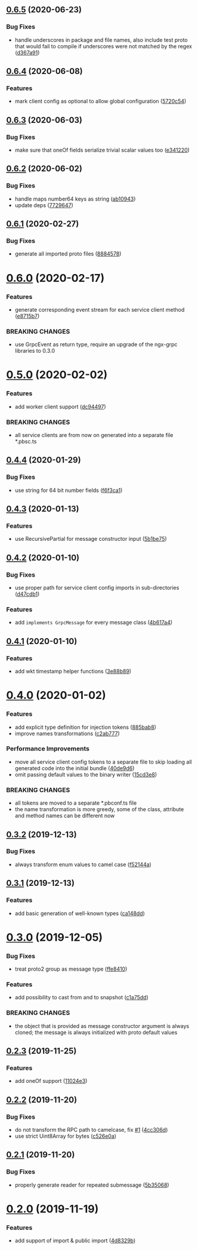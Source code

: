 ## [0.6.5](https://github.com/ngx-grpc/protoc-gen-ng/compare/v0.6.4...v0.6.5) (2020-06-23)


### Bug Fixes

* handle underscores in package and file names, also include test proto that would fail to compile if underscores were not matched by the regex ([d367a91](https://github.com/ngx-grpc/protoc-gen-ng/commit/d367a91df6419aa42d96c20435750b18af6d6faa))

## [0.6.4](https://github.com/ngx-grpc/protoc-gen-ng/compare/v0.6.3...v0.6.4) (2020-06-08)


### Features

* mark client config as optional to allow global configuration ([5720c54](https://github.com/ngx-grpc/protoc-gen-ng/commit/5720c54bab01b02eb62afa08ce9e37e71c56a42e))

## [0.6.3](https://github.com/ngx-grpc/protoc-gen-ng/compare/v0.6.2...v0.6.3) (2020-06-03)


### Bug Fixes

* make sure that oneOf fields serialize trivial scalar values too ([e341220](https://github.com/ngx-grpc/protoc-gen-ng/commit/e341220fe6175a2e2b83b942135e9a89ee0502f0))

## [0.6.2](https://github.com/ngx-grpc/protoc-gen-ng/compare/v0.6.1...v0.6.2) (2020-06-02)


### Bug Fixes

* handle maps number64 keys as string ([ab10943](https://github.com/ngx-grpc/protoc-gen-ng/commit/ab10943b94723dd0f11fdbec51244bdd0f9c7e75))
* update deps ([7729647](https://github.com/ngx-grpc/protoc-gen-ng/commit/77296470a41e6f0faf631601c7bf9326b7c6eef4))

## [0.6.1](https://github.com/ngx-grpc/protoc-gen-ng/compare/v0.6.0...v0.6.1) (2020-02-27)


### Bug Fixes

* generate all imported proto files ([8884578](https://github.com/ngx-grpc/protoc-gen-ng/commit/8884578b95d11a236021010d7ee5adb1a9613daa))

# [0.6.0](https://github.com/ngx-grpc/protoc-gen-ng/compare/v0.5.0...v0.6.0) (2020-02-17)


### Features

* generate corresponding event stream for each service client method ([e8715b7](https://github.com/ngx-grpc/protoc-gen-ng/commit/e8715b76e1a76bff94db6dd12be1da28bc4fc9bf))


### BREAKING CHANGES

* use GrpcEvent as return type, require an upgrade of the ngx-grpc libraries to 0.3.0

# [0.5.0](https://github.com/ngx-grpc/protoc-gen-ng/compare/v0.4.4...v0.5.0) (2020-02-02)


### Features

* add worker client support ([dc94497](https://github.com/ngx-grpc/protoc-gen-ng/commit/dc94497cf1d1f49211154d521fd9d9abc68b1f73))


### BREAKING CHANGES

* all service clients are from now on generated into a separate file *.pbsc.ts

## [0.4.4](https://github.com/ngx-grpc/protoc-gen-ng/compare/v0.4.3...v0.4.4) (2020-01-29)


### Bug Fixes

* use string for 64 bit number fields ([f6f3ca1](https://github.com/ngx-grpc/protoc-gen-ng/commit/f6f3ca1be7aeaab87bbb63eff9e29ed96954f93e))

## [0.4.3](https://github.com/ngx-grpc/protoc-gen-ng/compare/v0.4.2...v0.4.3) (2020-01-13)


### Features

* use RecursivePartial for message constructor input ([5b1be75](https://github.com/ngx-grpc/protoc-gen-ng/commit/5b1be750d8b5cf0a1b0a76cafc33dfb08fdb251d))

## [0.4.2](https://github.com/ngx-grpc/protoc-gen-ng/compare/v0.4.1...v0.4.2) (2020-01-10)


### Bug Fixes

* use proper path for service client config imports in sub-directories ([d47cdb1](https://github.com/ngx-grpc/protoc-gen-ng/commit/d47cdb1b3e75d1c90f8df0ec9623ea6638b1f1b7))


### Features

* add `implements GrpcMessage` for every message class ([4b617a4](https://github.com/ngx-grpc/protoc-gen-ng/commit/4b617a4b91d451cb035c4ea5912ea6b73673f34a))

## [0.4.1](https://github.com/ngx-grpc/protoc-gen-ng/compare/v0.4.0...v0.4.1) (2020-01-10)


### Features

* add wkt timestamp helper functions ([3e88b89](https://github.com/ngx-grpc/protoc-gen-ng/commit/3e88b89be0821bf56e2c12647fb04c146197ecdd))

# [0.4.0](https://github.com/ngx-grpc/protoc-gen-ng/compare/v0.3.2...v0.4.0) (2020-01-02)


### Features

* add explicit type definition for injection tokens ([885bab8](https://github.com/ngx-grpc/protoc-gen-ng/commit/885bab8548ee8014313ea01c7b0b79279b4531c9))
* improve names transformations ([c2ab777](https://github.com/ngx-grpc/protoc-gen-ng/commit/c2ab777e3d898e2b490450e6629b819e15a6b542))


### Performance Improvements

* move all service client config tokens to a separate file to skip loading all generated code into the initial bundle ([40de9d6](https://github.com/ngx-grpc/protoc-gen-ng/commit/40de9d6a80df276f02a6bd1a1af4eba535b01c34))
* omit passing default values to the binary writer ([15cd3e8](https://github.com/ngx-grpc/protoc-gen-ng/commit/15cd3e8a2cd7b3848ae584439effe6b623ce11e0))


### BREAKING CHANGES

* all tokens are moved to a separate *.pbconf.ts file
* the name transformation is more greedy, some of the class, attribute and method names can be different now

## [0.3.2](https://github.com/ngx-grpc/protoc-gen-ng/compare/v0.3.1...v0.3.2) (2019-12-13)


### Bug Fixes

* always transform enum values to camel case ([f52144a](https://github.com/ngx-grpc/protoc-gen-ng/commit/f52144a8f426dede9133e24714634484618a822a))

## [0.3.1](https://github.com/ngx-grpc/protoc-gen-ng/compare/v0.3.0...v0.3.1) (2019-12-13)


### Features

* add basic generation of well-known types ([ca148dd](https://github.com/ngx-grpc/protoc-gen-ng/commit/ca148dda9d98232b4a8bc160735bb3ba49d1efc5))

# [0.3.0](https://github.com/ngx-grpc/protoc-gen-ng/compare/v0.2.3...v0.3.0) (2019-12-05)


### Bug Fixes

* treat proto2 group as message type ([ffe8410](https://github.com/ngx-grpc/protoc-gen-ng/commit/ffe8410dd350d3e1e68cbca9293fdedd8e66e8ff))


### Features

* add possibility to cast from and to snapshot ([c1a75dd](https://github.com/ngx-grpc/protoc-gen-ng/commit/c1a75dd07f807b53e4b8849ca9dc216eaf72d843))


### BREAKING CHANGES

* the object that is provided as message constructor argument is always cloned; the message is always initialized with proto default values

## [0.2.3](https://github.com/ngx-grpc/protoc-gen-ng/compare/v0.2.2...v0.2.3) (2019-11-25)


### Features

* add oneOf support ([11024e3](https://github.com/ngx-grpc/protoc-gen-ng/commit/11024e3221c586c54776d270a21186664a1959cc))

## [0.2.2](https://github.com/ngx-grpc/protoc-gen-ng/compare/v0.2.1...v0.2.2) (2019-11-20)


### Bug Fixes

* do not transform the RPC path to camelcase, fix [#1](https://github.com/ngx-grpc/protoc-gen-ng/issues/1) ([4cc306d](https://github.com/ngx-grpc/protoc-gen-ng/commit/4cc306dc4182ca47488b116ce585cc8992547a00))
* use strict Uint8Array for bytes ([c526e0a](https://github.com/ngx-grpc/protoc-gen-ng/commit/c526e0ae6b5fd74d645eaa8764f8c15cbf7c238d))

## [0.2.1](https://github.com/ngx-grpc/protoc-gen-ng/compare/v0.2.0...v0.2.1) (2019-11-20)


### Bug Fixes

* properly generate reader for repeated submessage ([5b35068](https://github.com/ngx-grpc/protoc-gen-ng/commit/5b35068a479161b5af8c795cbcfca81aae813828))

# [0.2.0](https://github.com/ngx-grpc/protoc-gen-ng/compare/v0.1.1...v0.2.0) (2019-11-19)


### Features

* add support of import & public import ([4d8329b](https://github.com/ngx-grpc/protoc-gen-ng/commit/4d8329b25cd7fa66bff25afe6e1e74cf822a2929))
